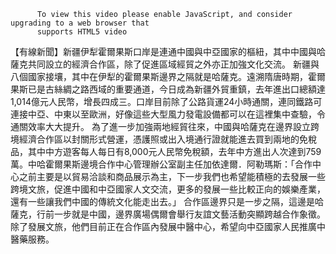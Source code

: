 
          To view this video please enable JavaScript, and consider upgrading to a web browser that
          supports HTML5 video
【有線新聞】新疆伊犁霍爾果斯口岸是連通中國與中亞國家的樞紐，其中中國與哈薩克共同設立的經濟合作區，除了促進區域經貿之外亦正加強文化交流。
新疆與八個國家接壤，其中在伊犁的霍爾果斯邊界之隔就是哈薩克。遠溯隋唐時期，霍爾果斯已是古絲綢之路西域的重要通道，今日成為新疆外貿重鎮，去年進出口總額達1,014億元人民幣，增長四成三。口岸目前除了公路貨運24小時通關，連同鐵路可連接中亞、中東以至歐洲，好像這些大型風力發電設備都可以在這裡集中查驗，令通關效率大大提升。
為了進一步加強兩地經貿往來，中國與哈薩克在邊界設立跨境經濟合作區以封關形式營運，憑護照或出入境通行證就能進去買到兩地的免稅品，其中中方遊客每人每日有8,000元人民幣免稅額，去年中方進出人次達到759萬。中哈霍爾果斯邊境合作中心管理辦公室副主任加依達爾．阿勒瑪斯：「合作中心之前主要是以貿易洽談和商品展示為主，下一步我們也希望能積極的去發展一些跨境文旅，促進中國和中亞國家人文交流，更多的發展一些比較正向的娛樂產業，還有一些讓我們中國的傳統文化能走出去。」
合作區邊界只是一步之隔，這邊是哈薩克，行前一步就是中國，邊界廣場偶爾會舉行友誼文藝活動突顯跨越合作象徵。除了發展文旅，他們目前正在合作區內發展中醫中心，希望向中亞國家人民推廣中醫藥服務。